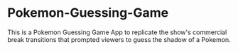# Pokemon-Guessing-Game
This is a Pokemon Guessing Game App to replicate the show's commercial break transitions that prompted viewers to guess the shadow of a Pokemon.
